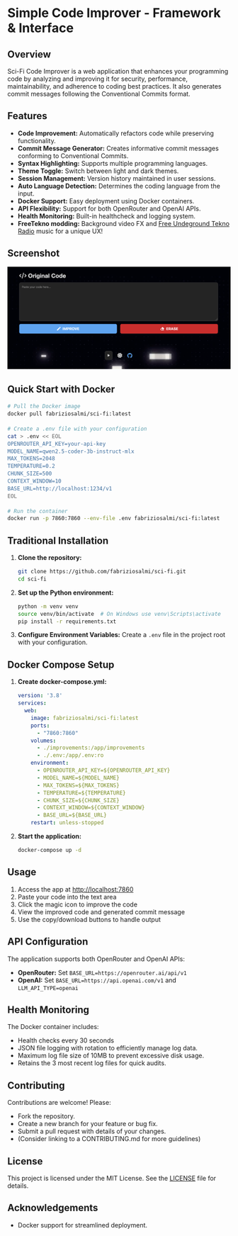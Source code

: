 # Simple Code Improver - Framework & Interface

## Overview
Sci-Fi Code Improver is a web application that enhances your programming code by analyzing and improving it for security, performance, maintainability, and adherence to coding best practices. It also generates commit messages following the Conventional Commits format.

## Features
- **Code Improvement:** Automatically refactors code while preserving functionality.
- **Commit Message Generator:** Creates informative commit messages conforming to Conventional Commits.
- **Syntax Highlighting:** Supports multiple programming languages.
- **Theme Toggle:** Switch between light and dark themes.
- **Session Management:** Version history maintained in user sessions.
- **Auto Language Detection:** Determines the coding language from the input.
- **Docker Support:** Easy deployment using Docker containers.
- **API Flexibility:** Support for both OpenRouter and OpenAI APIs.
- **Health Monitoring:** Built-in healthcheck and logging system.
- **FreeTekno modding:** Background video FX and [Free Undeground Tekno Radio](https://radio.free-tekno.com) music for a unique UX!

## Screenshot

![screenshot](https://github.com/fabriziosalmi/sci-fi/blob/main/static/sci-fi_screenshot.png?raw=true)

## Quick Start with Docker

```bash
# Pull the Docker image
docker pull fabriziosalmi/sci-fi:latest

# Create a .env file with your configuration
cat > .env << EOL
OPENROUTER_API_KEY=your-api-key
MODEL_NAME=qwen2.5-coder-3b-instruct-mlx
MAX_TOKENS=2048
TEMPERATURE=0.2
CHUNK_SIZE=500
CONTEXT_WINDOW=10
BASE_URL=http://localhost:1234/v1
EOL

# Run the container
docker run -p 7860:7860 --env-file .env fabriziosalmi/sci-fi:latest
```

## Traditional Installation
1. **Clone the repository:**
   ```bash
   git clone https://github.com/fabriziosalmi/sci-fi.git
   cd sci-fi
   ```
2. **Set up the Python environment:**
   ```bash
   python -m venv venv
   source venv/bin/activate  # On Windows use venv\Scripts\activate
   pip install -r requirements.txt
   ```
3. **Configure Environment Variables:**
   Create a `.env` file in the project root with your configuration.

## Docker Compose Setup
1. **Create docker-compose.yml:**
   ```yaml
   version: '3.8'
   services:
     web:
       image: fabriziosalmi/sci-fi:latest
       ports:
         - "7860:7860"
       volumes:
         - ./improvements:/app/improvements
         - ./.env:/app/.env:ro
       environment:
         - OPENROUTER_API_KEY=${OPENROUTER_API_KEY}
         - MODEL_NAME=${MODEL_NAME}
         - MAX_TOKENS=${MAX_TOKENS}
         - TEMPERATURE=${TEMPERATURE}
         - CHUNK_SIZE=${CHUNK_SIZE}
         - CONTEXT_WINDOW=${CONTEXT_WINDOW}
         - BASE_URL=${BASE_URL}
       restart: unless-stopped
   ```

2. **Start the application:**
   ```bash
   docker-compose up -d
   ```

## Usage
1. Access the app at [http://localhost:7860](http://localhost:7860)
2. Paste your code into the text area
3. Click the magic icon to improve the code
4. View the improved code and generated commit message
5. Use the copy/download buttons to handle output

## API Configuration
The application supports both OpenRouter and OpenAI APIs:
- **OpenRouter:** Set `BASE_URL=https://openrouter.ai/api/v1`
- **OpenAI:** Set `BASE_URL=https://api.openai.com/v1` and `LLM_API_TYPE=openai`

## Health Monitoring
The Docker container includes:
- Health checks every 30 seconds
- JSON file logging with rotation to efficiently manage log data.
- Maximum log file size of 10MB to prevent excessive disk usage.
- Retains the 3 most recent log files for quick audits.

## Contributing
Contributions are welcome! Please:
- Fork the repository.
- Create a new branch for your feature or bug fix.
- Submit a pull request with details of your changes.
- (Consider linking to a CONTRIBUTING.md for more guidelines)

## License
This project is licensed under the MIT License. See the [LICENSE](./LICENSE) file for details.

## Acknowledgements
- Docker support for streamlined deployment.
